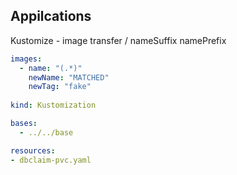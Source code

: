 
## Appilcations
Kustomize - image transfer / nameSuffix namePrefix
```yaml
images:
  - name: "(.*)"
    newName: "MATCHED"
    newTag: "fake"
    
kind: Kustomization

bases:
  - ../../base

resources:
- dbclaim-pvc.yaml    
```
    
    
